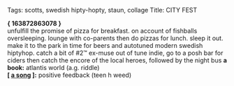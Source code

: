 Tags: scotts, swedish hipty-hopty, staun, collage
Title: CITY FEST
  
**{ 163872863078 }**  
unfulfill the promise of pizza for breakfast. on account of fishballs oversleeping. lounge with co-parents then do pizzas for lunch. sleep it out. make it to the park in time for beers and autotuned modern swedish hiptyhop. catch a bit of #2™ ex-muse out of tune indie, go to a posh bar for ciders then catch the encore of the local heroes, followed by the night bus
**a book:** atlantis world (a.g. riddle)  
**[ [a song](https://open.spotify.com/track/3yJY3PeXVuCUUcJDA10N3a) ]:** positive feedback (teen h weed)